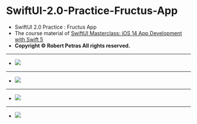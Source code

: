 # SwiftUI-2.0-Practice-Fructus-App

* SwiftUI 2.0 Practice : Fructus App
* The course material of [SwiftUI Masterclass: iOS 14 App Development with Swift 5](https://www.udemy.com/course/swiftui-masterclass-course-ios-development-with-swift/)
* **Copyright © Robert Petras All rights reserved.**

---
* ![](https://i.imgur.com/7Wkk6BZ.png)
---
* ![](https://i.imgur.com/SByNoo9.png)
---
* ![](https://i.imgur.com/H3bhO8f.png)
---
* ![](https://i.imgur.com/w1YJgyc.png)
